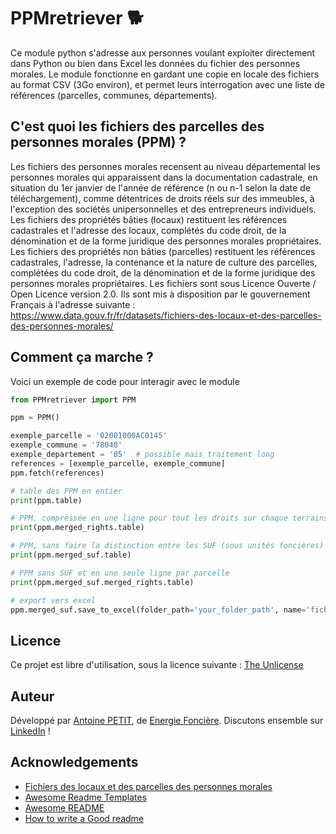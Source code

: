
# PPMretriever 🐕
Ce module python s'adresse aux personnes voulant exploiter directement dans Python ou bien dans Excel les données du fichier des personnes morales.
Le module fonctionne en gardant une copie en locale des fichiers au format CSV (3Go environ), et permet leurs interrogation avec une liste de références (parcelles, communes, départements).

## C'est quoi les fichiers des parcelles des personnes morales (PPM) ?
Les fichiers des personnes morales recensent au niveau départemental les personnes morales qui apparaissent dans la documentation cadastrale, en situation du 1er janvier de l'année de référence (n ou n-1 selon la date de téléchargement), comme détentrices de droits réels sur des immeubles, à l'exception des sociétés unipersonnelles et des entrepreneurs individuels.
Les fichiers des propriétés bâties (locaux) restituent les références cadastrales et l'adresse des locaux, complétés du code droit, de la dénomination et de la forme juridique des personnes morales propriétaires.
Les fichiers des propriétés non bâties (parcelles) restituent les références cadastrales, l'adresse, la contenance et la nature de culture des parcelles, complétées du code droit, de la dénomination et de la forme juridique des personnes morales propriétaires.
Les fichiers sont sous Licence Ouverte / Open Licence version 2.0. Ils sont mis à disposition par le gouvernement Français à l'adresse suivante :  https://www.data.gouv.fr/fr/datasets/fichiers-des-locaux-et-des-parcelles-des-personnes-morales/

## Comment ça marche ?
Voici un exemple de code pour interagir avec le module
```python
from PPMretriever import PPM

ppm = PPM()

exemple_parcelle = '02001000AC0145'
exemple_commune = '78048'
exemple_departement = '85'  # possible mais traitement long
references = [exemple_parcelle, exemple_commune]
ppm.fetch(references)

# table des PPM en entier
print(ppm.table)

# PPM, compressée en une ligne pour tout les droits sur chaque terrains
print(ppm.merged_rights.table)

# PPM, sans faire la distinction entre les SUF (sous unités foncières)
print(ppm.merged_suf.table)

# PPM sans SUF et en une seule ligne par parcelle
print(ppm.merged_suf.merged_rights.table)

# export vers excel
ppm.merged_suf.save_to_excel(folder_path='your_folder_path', name='fichier_ppm')
```

## Licence
Ce projet est libre d'utilisation, sous la licence suivante : 
[The Unlicense](https://choosealicense.com/licenses/unlicense/)

## Auteur
Développé par [Antoine PETIT](https://github.com/PiouPiou974), de [Energie Foncière](https://energie-fonciere.fr/).
Discutons ensemble sur [LinkedIn](https://www.linkedin.com/in/antoine-petit-28a056141/) !

## Acknowledgements
 - [Fichiers des locaux et des parcelles des personnes morales](https://www.data.gouv.fr/fr/datasets/fichiers-des-locaux-et-des-parcelles-des-personnes-morales/)
 - [Awesome Readme Templates](https://awesomeopensource.com/project/elangosundar/awesome-README-templates)
 - [Awesome README](https://github.com/matiassingers/awesome-readme)
 - [How to write a Good readme](https://bulldogjob.com/news/449-how-to-write-a-good-readme-for-your-github-project)

